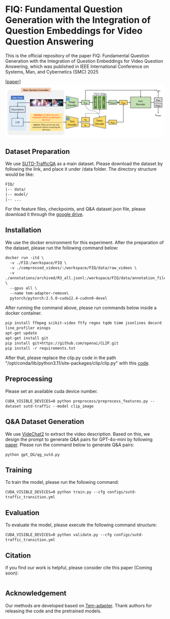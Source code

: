 # FIQ: Fundamental Question Generation with the Integration of Question Embeddings for Video Question Answering
This is the official repository of the paper FIQ: Fundamental Question Generation with the Integration of Question Embeddings for Video Question Answering, which was published in IEEE International Conference on Systems, Man, and Cybernetics (SMC) 2025

[[paper]](https://arxiv.org/abs/2507.12816)
![figure](fiq_figure.png)

## Dataset Preparation
We use [SUTD-TrafficQA](https://sutdcv.github.io/SUTD-TrafficQA/#/) as a main dataset. Please download the dataset by following the link, and place it under /data folder. The directory structure would be like:

```
FIQ/
|-- data/
|-- model/
|-- ...
```

For the feature files, checkpoints, and Q&A dataset json file, please download it through the [google drive](https://drive.google.com/drive/folders/1u4bk0CUn17Y67lxlVML9EQst78mpTT6Q).

## Installation
We use the docker environment for this experiment. After the preparation of the dataset, please run the following command below:

```
docker run -itd \
  -v ./FIQ:/workspace/FIQ \
  -v ./compressed_videos/:/workspace/FIQ/data/raw_videos \
  -v ./annotations/archived/R3_all.jsonl:/workspace/FIQ/data/annotation_file/R3_all.jsonl \
  --gpus all \
  --name tem-adapter-remove\
  pytorch/pytorch:2.5.0-cuda12.4-cudnn9-devel
```
After running the command above, please run commands below inside a docker container.

```
pip install ffmpeg scikit-video ftfy regex tqdm timm jsonlines decord line_profiler einops
apt-get update
apt-get install git
pip install git+https://github.com/openai/CLIP.git
pip install -r requirements.txt
```
After that, please replace the clip.py code in the path "/opt/conda/lib/python3.11/site-packages/clip/clip.py" with this [code](clip_code/clip.py). 

## Preprocessing
Please set an available cuda device number.
```
CUDA_VISIBLE_DEVICES=0 python preprocess/preprocess_features.py --dataset sutd-traffic --model clip_image 
```

## Q&A Dataset Generation
We use [VideChat2](https://github.com/OpenGVLab/Ask-Anything/tree/main/video_chat2) to extract the video description. Based on this, we design the prompt to generate Q&A pairs for GPT-4o-mini by following [paper](chrome-extension://efaidnbmnnnibpcajpcglclefindmkaj/https://aclanthology.org/2022.naacl-main.142.pdf). Please run the command below to generate Q&A pairs:
```
python gpt_QG/qg_sutd.py
```
## Training
To train the model, please run the following command:
```
CUDA_VISIBLE_DEVICES=0 python train.py --cfg configs/sutd-traffic_transition.yml
```

## Evaluation
To evaluate the model, please execute the following command structure:
```
CUDA_VISIBLE_DEVICES=0 python validate.py --cfg configs/sutd-traffic_transition.yml
```
## Citation  
if you find our work is helpful, please consider cite this paper (Coming soon):
```
```
## Acknowledgement
Our methods are developed based on [Tem-adapter](https://github.com/XLiu443/Tem-adapter). Thank authors for releasing the code and the pretrained models.
